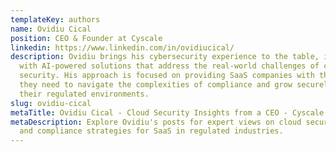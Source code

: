 ```yaml
---
templateKey: authors
name: Ovidiu Cical
position: CEO & Founder at Cyscale
linkedin: https://www.linkedin.com/in/ovidiucical/
description: Ovidiu brings his cybersecurity experience to the table, innovating
  with AI-powered solutions that address the real-world challenges of cloud
  security. His approach is focused on providing SaaS companies with the tools
  they need to navigate the complexities of compliance and grow securely within
  their regulated environments.
slug: ovidiu-cical
metaTitle: Ovidiu Cical - Cloud Security Insights from a CEO - Cyscale
metaDescription: Explore Ovidiu's posts for expert views on cloud security, news
  and compliance strategies for SaaS in regulated industries.
---
```

